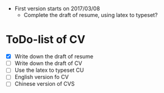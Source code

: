 # 
- First version starts on 2017/03/08
  - Complete the draft of resume, using latex to typeset?

# ToDo-list of CV
- [X] Write down the draft of resume
- [ ] Write down the draft of CV
- [ ] Use the latex to typeset CU
- [ ] English version fo CV
- [ ] Chinese version of CVS
